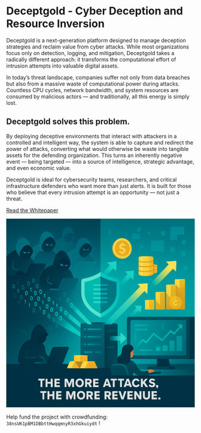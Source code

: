# Deceptgold - Cyber Deception and Resource Inversion 

Deceptgold is a next-generation platform designed to manage deception strategies and reclaim value from cyber attacks. While most organizations focus only on detection, logging, and mitigation, Deceptgold takes a radically different approach: it transforms the computational effort of intrusion attempts into valuable digital assets.

In today’s threat landscape, companies suffer not only from data breaches but also from a massive waste of computational power during attacks. Countless CPU cycles, network bandwidth, and system resources are consumed by malicious actors — and traditionally, all this energy is simply lost.

## Deceptgold solves this problem.

By deploying deceptive environments that interact with attackers in a controlled and intelligent way, the system is able to capture and redirect the power of attacks, converting what would otherwise be waste into tangible assets for the defending organization. This turns an inherently negative event — being targeted — into a source of intelligence, strategic advantage, and even economic value.

Deceptgold is ideal for cybersecurity teams, researchers, and critical infrastructure defenders who want more than just alerts. It is built for those who believe that every intrusion attempt is an opportunity — not just a threat.

[Read the Whitepaper](documentation/whitepaper.md)

![attacks_revenue.png](documentation/assets/attacks_revenue.png)
    

Help fund the project with crowdfunding: `38nsUK1pBM1DBbttHwqqmnyR3xhGkuiydt` !